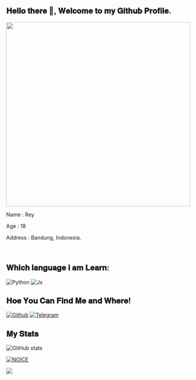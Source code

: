 ## 𝐇𝐞𝐥𝐥𝐨 𝐭𝐡𝐞𝐫𝐞 :wave:, 𝐖𝐞𝐥𝐜𝐨𝐦𝐞 𝐭𝐨 𝐦𝐲 𝐆𝐢𝐭𝐡𝐮𝐛 𝐏𝐫𝐨𝐟𝐢𝐥𝐞.

<img src="https://camo.githubusercontent.com/992babdffd8c74a1502de375fbdf7e4d54773242/68747470733a2f2f6d656469612e67697068792e636f6d2f6d656469612f53576f536b4e36447854737a71494b4571762f67697068792e676966" width="495px">

<p>Name : Rey</p>
<p>Age : 18</p>
<p>Address : Bandung, Indonesia.</p>
<br>

## 𝐖𝐡𝐢𝐜𝐡 𝐥𝐚𝐧𝐠𝐮𝐚𝐠𝐞 𝐢 𝐚𝐦 𝐋𝐞𝐚𝐫𝐧:

![Python](https://img.shields.io/badge/Python-3776AB?style=for-the-badge&logo=python&logoColor=white)
![Js](https://img.shields.io/badge/JavaScript-323330?style=for-the-badge&logo=javascript&logoColor=F7DF1E)

## 𝐇𝐨𝐞 𝐘𝐨𝐮 𝐂𝐚𝐧 𝐅𝐢𝐧𝐝 𝐌𝐞 𝐚𝐧𝐝 𝐖𝐡𝐞𝐫𝐞!

[![Github](https://img.shields.io/badge/-Github-181717?style=for-the-badge&logo=Github&logoColor=white)](https://github.com/reyn0pe)
[![Telegram](https://img.shields.io/badge/Telegram-2CA5E0?style=for-the-badge&logo=telegram&logoColor=white)](https://telegram.me/xyreynld)

## 𝐌𝐲 𝐒𝐭𝐚𝐭𝐬
![ GitHub stats](https://github-readme-stats.vercel.app/api?username=reyn0pe&show_icons=true&theme=radical)

[![NOICE](https://github-readme-stats.vercel.app/api/top-langs/?username=reyn0pe&layout=compact&theme=midnight-purple&hide=Css)](https://github.com/thesanzu)

![](https://visitor-badge.laobi.icu/badge?page_id=reyn0pe)
